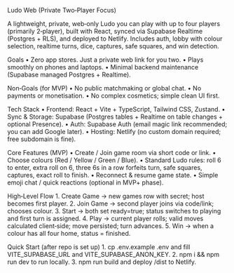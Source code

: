 Ludo Web (Private Two‑Player Focus)

A lightweight, private, web‑only Ludo you can play with up to four players (primarily 2‑player), built with React, synced via Supabase Realtime (Postgres + RLS), and deployed to Netlify. Includes auth, lobby with colour selection, realtime turns, dice, captures, safe squares, and win detection.

Goals
	•	Zero app stores. Just a private web link for you two.
	•	Plays smoothly on phones and laptops.
	•	Minimal backend maintenance (Supabase managed Postgres + Realtime).

Non‑Goals (for MVP)
	•	No public matchmaking or global chat.
	•	No payments or monetisation.
	•	No complex cosmetics; simple clean UI first.

Tech Stack
	•	Frontend: React + Vite + TypeScript, Tailwind CSS, Zustand.
	•	Sync & Storage: Supabase (Postgres tables + Realtime on table changes + optional Presence).
	•	Auth: Supabase Auth (email magic link recommended; you can add Google later).
	•	Hosting: Netlify (no custom domain required; free subdomain is fine).

Core Features (MVP)
	•	Create / Join game room via short code or link.
	•	Choose colours (Red / Yellow / Green / Blue).
	•	Standard Ludo rules: roll 6 to enter, extra roll on 6, three 6s in a row forfeits turn, safe squares, captures, exact roll to finish.
	•	Reconnect & resume game state.
	•	Simple emoji chat / quick reactions (optional in MVP+ phase).

High‑Level Flow
	1.	Create Game → new games row with secret; host becomes first player.
	2.	Join Game → second player joins via code/link; chooses colour.
	3.	Start → both set ready=true; status switches to playing and first turn is assigned.
	4.	Play → current player rolls; valid moves calculated client‑side; move persisted; turn advances.
	5.	Win → when a colour has all four home, status = finished.

Quick Start (after repo is set up)
	1.	cp .env.example .env and fill VITE_SUPABASE_URL and VITE_SUPABASE_ANON_KEY.
	2.	npm i && npm run dev to run locally.
	3.	npm run build and deploy /dist to Netlify.

